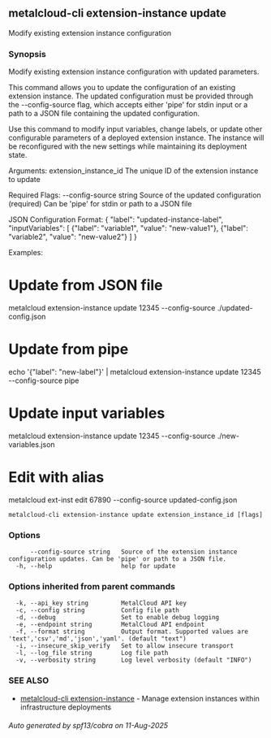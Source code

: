 ## metalcloud-cli extension-instance update

Modify existing extension instance configuration

### Synopsis

Modify existing extension instance configuration with updated parameters.

This command allows you to update the configuration of an existing extension instance.
The updated configuration must be provided through the --config-source flag, which
accepts either 'pipe' for stdin input or a path to a JSON file containing the
updated configuration.

Use this command to modify input variables, change labels, or update other
configurable parameters of a deployed extension instance. The instance will
be reconfigured with the new settings while maintaining its deployment state.

Arguments:
  extension_instance_id    The unique ID of the extension instance to update

Required Flags:
  --config-source string   Source of the updated configuration (required)
                          Can be 'pipe' for stdin or path to a JSON file

JSON Configuration Format:
  {
    "label": "updated-instance-label",
    "inputVariables": [
      {"label": "variable1", "value": "new-value1"},
      {"label": "variable2", "value": "new-value2"}
    ]
  }

Examples:
  # Update from JSON file
  metalcloud extension-instance update 12345 --config-source ./updated-config.json
  
  # Update from pipe
  echo '{"label": "new-label"}' | metalcloud extension-instance update 12345 --config-source pipe
  
  # Update input variables
  metalcloud extension-instance update 12345 --config-source ./new-variables.json
  
  # Edit with alias
  metalcloud ext-inst edit 67890 --config-source updated-config.json

```
metalcloud-cli extension-instance update extension_instance_id [flags]
```

### Options

```
      --config-source string   Source of the extension instance configuration updates. Can be 'pipe' or path to a JSON file.
  -h, --help                   help for update
```

### Options inherited from parent commands

```
  -k, --api_key string         MetalCloud API key
  -c, --config string          Config file path
  -d, --debug                  Set to enable debug logging
  -e, --endpoint string        MetalCloud API endpoint
  -f, --format string          Output format. Supported values are 'text','csv','md','json','yaml'. (default "text")
  -i, --insecure_skip_verify   Set to allow insecure transport
  -l, --log_file string        Log file path
  -v, --verbosity string       Log level verbosity (default "INFO")
```

### SEE ALSO

* [metalcloud-cli extension-instance](metalcloud-cli_extension-instance.md)	 - Manage extension instances within infrastructure deployments

###### Auto generated by spf13/cobra on 11-Aug-2025
